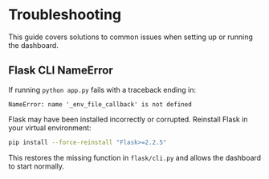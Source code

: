 # Troubleshooting

This guide covers solutions to common issues when setting up or running the dashboard.

## Flask CLI NameError

If running `python app.py` fails with a traceback ending in:

```
NameError: name '_env_file_callback' is not defined
```

Flask may have been installed incorrectly or corrupted. Reinstall Flask in your virtual environment:

```bash
pip install --force-reinstall "Flask>=2.2.5"
```

This restores the missing function in `flask/cli.py` and allows the dashboard to start normally.
